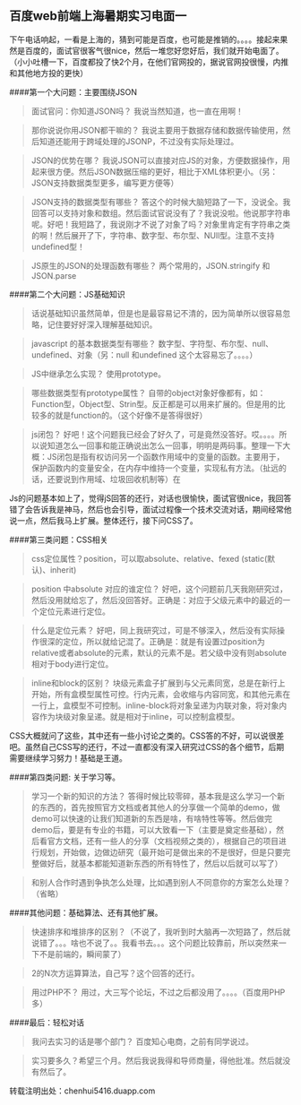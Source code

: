 百度web前端上海暑期实习电面一 
---------------

下午电话响起，一看是上海的，猜到可能是百度，也可能是推销的。。。。接起来果然是百度的，面试官很客气很nice，然后一堆您好您好后，我们就开始电面了。（小小吐槽一下，百度都投了快2个月，在他们官网投的，据说官网投很慢，内推和其他地方投的更快）

####第一个大问题：主要围绕JSON

>面试官问：你知道JSON吗？ 我说当然知道，也一直在用啊！

>那你说说你用JSON都干嘛的？ 我说主要用于数据存储和数据传输使用，然后知道还能用于跨域处理的JSONP，不过没有实际处理过。

>JSON的优势在哪？ 我说JSON可以直接对应JS的对象，方便数据操作，用起来很方便。然后JSON数据压缩的更好，相比于XML体积更小。（另：JSON支持数据类型更多，编写更方便等）

>JSON支持的数据类型有哪些？ 答这个的时候大脑短路了一下，没说全。我回答可以支持对象和数组。然后面试官说没有了？我说没啦。他说那字符串呢。好吧！我短路了，我说刚才不说了对象了吗？对象里肯定有字符串之类的啊！然后展开了下，字符串、数字型、布尔型、NUll型。注意不支持undefined型！

>JS原生的JSON的处理函数有哪些？ 两个常用的，JSON.stringify 和 JSON.parse

####第二个大问题：JS基础知识

>话说基础知识虽然简单，但是也是最容易记不清的，因为简单所以很容易忽略，记住要好好深入理解基础知识。

>javascript 的基本数据类型有哪些？ 数字型、字符型、布尔型、null、undefined、对象（另：null 和undefined 这个太容易忘了。。。。）

>JS中继承怎么实现？ 使用prototype。

>哪些数据类型有prototype属性？ 自带的object对象好像都有，如：Function型，Object型、Strin型。反正都是可以用来扩展的。但是用的比较多的就是function的。（这个好像不是答得很好）

>js闭包？ 好吧！这个问题我已经会了好久了，可是竟然没答好。哎。。。。所以说知道怎么一回事和能正确说出怎么一回事，明明是两码事。整理一下大概：JS闭包是指有权访问另一个函数作用域中的变量的函数。主要用于，保护函数内的变量安全，在内存中维持一个变量，实现私有方法。（扯远的话，还要说到作用域、垃圾回收机制等）在

Js的问题基本如上了，觉得jS回答的还行，对话也很愉快，面试官很nice，我回答错了会告诉我是神马，然后也会引导，面试过程像一个技术交流对话，期间经常他说一点，然后我马上扩展。整体还行，接下问CSS了。

####第三类问题：CSS相关

>css定位属性？position，可以取absolute、relative、fexed (static(默认)、inherit)

>position 中absolute 对应的谁定位？ 好吧，这个问题前几天我刚研究过，然后没用就给忘了，然后没回答好。正确是：对应于父级元素中的最近的一个定位元素进行定位。

>什么是定位元素？ 好吧，同上我研究过，可是不够深入，然后没有实际操作很深的定位，所以就给记混了。正确是：就是有设置过position为relative或者absolute的元素，默认的元素不是。若父级中没有则absolute相对于body进行定位。

>inline和block的区别？ 块级元素盒子扩展到与父元素同宽，总是在新行上开始，所有盒模型属性可控。行内元素，会收缩与内容同宽，和其他元素在一行上，盒模型不可控制。inline-block将对象呈递为内联对象，将对象内容作为块级对象呈递。就是相对于inline，可以控制盒模型。

CSS大概就问了这些，其中还有一些小讨论之类的。CSS答的不好，可以说很差吧。虽然自己CSS写的还行，不过一直都没有深入研究过CSS的各个细节，后期需要继续学习努力！基础是王道。

####第四类问题: 关于学习等。

>学习一个新的知识的方法？ 答得时候比较零碎，基本我是这么学习一个新的东西的，首先按照官方文档或者其他人的分享做一个简单的demo，做demo可以快速的让我们知道新的东西是啥，有啥特性等等。然后做完demo后，要是有专业的书籍，可以大致看一下（主要是奠定些基础），然后看官方文档，还有一些人的分享（文档视频之类的），根据自己的项目进行规划，开始做，边做边研究（最开始可是做出来的不是很好，但是只要完整做好后，就基本都能知道新东西的所有特性了，然后以后就可以写了）

>和别人合作时遇到争执怎么处理，比如遇到别人不同意你的方案怎么处理？ （省略）

####其他问题：基础算法、还有其他扩展。

>快速排序和堆排序的区别？（不说了，我听到时大脑再一次短路了，然后就说错了。。。啥也不说了。。我看书去。。。这个问题比较靠前，所以突然来一下不是前端的，瞬间蒙了）

>2的N次方运算算法，自己写？这个回答的还行。

>用过PHP不？ 用过，大三写个论坛，不过之后都没用了。。。。（百度用PHP多）

####最后：轻松对话

>我问去实习的话是哪个部门？ 百度知心电商，之前有同学说过。

>实习要多久？希望三个月。然后我说我得和导师商量，得他批准。然后就没有然后了。

转载注明出处：chenhui5416.duapp.com
